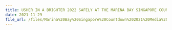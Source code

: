 ```yaml
---
title: USHER IN A BRIGHTER 2022 SAFELY AT THE MARINA BAY SINGAPORE COUNTDOWN
date: 2021-11-29
file_url: /files/Marina%20Bay%20Singapore%20Countdown%202021%20Media%20Release.pdf
---
```


